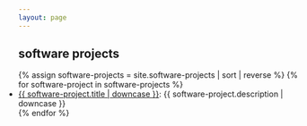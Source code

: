 ```yaml
---
layout: page
---
```


## software projects 

<div class="posts" id="Blog">
    <ul style="padding-left: 0em">
        {% assign software-projects = site.software-projects | sort | reverse %}
        {% for software-project in software-projects %}
        <li>
            <div style="font-weight: normal"><a href="{{ site.baseurl }}{{ software-project.url }}">{{ software-project.title | downcase }}</a>: {{ software-project.description | downcase }}</div>
        </li>
        {% endfor %}
    </ul>
</div>
